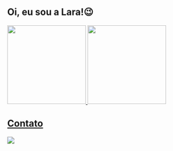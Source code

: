 ## Oi, eu sou a Lara!😉
<div>
 <a href="https://github.com/LaraSouzx">
  <img height="180em" src="https://github-readme-stats.vercel.app/api?username=LaraSouzx&show_icons=true&theme=tokyonight&include_all_commits=true&count_private=true"/>
  <img height="180em" src="https://github-readme-stats.vercel.app/api/top-langs/?username=LaraSouzx&layout=compact&langs_count=7&theme=tokyonight"/>
    </div>
  
 ## Contato
  
  <div>
     <a href="https://www.linkedin.com/in/-45875016a" target="_blank"><img src="https://img.shields.io/badge/-LinkedIn-%230077B5?style=for-the-badge&logo=linkedin&logoColor=white" target="_blank"></a>

   </di>
